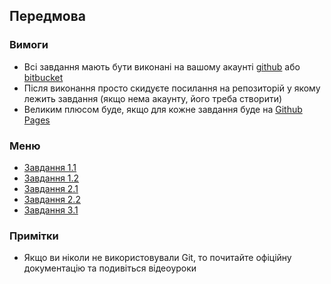 ## Передмова

### Вимоги

- Всі завдання мають бути виконані на вашому акаунті [github](https://github.com) або [bitbucket](https://bitbucket.org)
- Після виконання просто скидуєте посилання на репозиторій у якому лежить завдання (якщо нема акаунту, його треба створити)
- Великим плюсом буде, якщо для кожне завдання буде на [Github Pages](https://pages.github.com)


### Меню

- [Завдання 1.1](./1-1-styling.md)
- [Завдання 1.2](./1-2-styling.md)
- [Завдання 2.1](./2-1-js.md)
- [Завдання 2.2](./2-2-js.md)
- [Завдання 3.1](./3-1-jquery.md)


### Примітки
- Якщо ви ніколи не використовували Git, то почитайте офіційну документацію та подивіться відеоуроки
